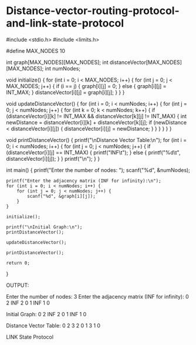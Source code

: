 # Distance-vector-routing-protocol-and-link-state-protocol
#include <stdio.h>
#include <limits.h>

#define MAX_NODES 10

int graph[MAX_NODES][MAX_NODES];
int distanceVector[MAX_NODES][MAX_NODES];
int numNodes;

void initialize() {
    for (int i = 0; i < MAX_NODES; i++) {
        for (int j = 0; j < MAX_NODES; j++) {
            if (i == j) {
                graph[i][j] = 0;
            } else {
                graph[i][j] = INT_MAX;
            }
            distanceVector[i][j] = graph[i][j];
        }
    }
}

void updateDistanceVector() {
    for (int i = 0; i < numNodes; i++) {
        for (int j = 0; j < numNodes; j++) {
            for (int k = 0; k < numNodes; k++) {
                if (distanceVector[i][k] != INT_MAX && distanceVector[k][j] != INT_MAX) {
                    int newDistance = distanceVector[i][k] + distanceVector[k][j];
                    if (newDistance < distanceVector[i][j]) {
                        distanceVector[i][j] = newDistance;
                    }
                }
            }
        }
    }
}

void printDistanceVector() {
    printf("\nDistance Vector Table:\n");
    for (int i = 0; i < numNodes; i++) {
        for (int j = 0; j < numNodes; j++) {
            if (distanceVector[i][j] == INT_MAX) {
                printf("INF\t");
            } else {
                printf("%d\t", distanceVector[i][j]);
            }
        }
        printf("\n");
    }
}

int main() {
    printf("Enter the number of nodes: ");
    scanf("%d", &numNodes);

    printf("Enter the adjacency matrix (INF for infinity):\n");
    for (int i = 0; i < numNodes; i++) {
        for (int j = 0; j < numNodes; j++) {
            scanf("%d", &graph[i][j]);
        }
    }

    initialize();

    printf("\nInitial Graph:\n");
    printDistanceVector();

    updateDistanceVector();

    printDistanceVector();

    return 0;
}



OUTPUT:

Enter the number of nodes: 3
Enter the adjacency matrix (INF for infinity):
0 2 INF
2 0 1
INF 1 0

Initial Graph:
0       2       INF
2       0       1
INF     1       0

Distance Vector Table:
0       2       3
2       0       1
3       1       0














LINK State Protocol

                






